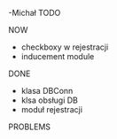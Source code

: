 -Michał 
TODO 


NOW
  - checkboxy w rejestracji 
  - inducement module
  
DONE
  - klasa DBConn 
  - klsa obsługi DB
  - moduł rejestracji

PROBLEMS
